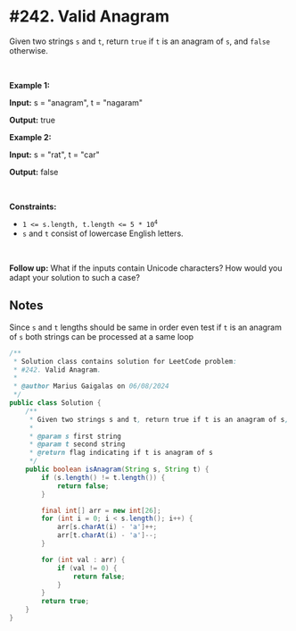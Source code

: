 # #242. Valid Anagram

<p>Given two strings <code>s</code> and <code>t</code>, return <code>true</code> if <code>t</code> is an anagram of <code>s</code>, and <code>false</code> otherwise.</p>

<p>&nbsp;</p>
<p><strong class="example">Example 1:</strong></p>

<div class="example-block">
<p><strong>Input:</strong> <span class="example-io">s = "anagram", t = "nagaram"</span></p>

<p><strong>Output:</strong> <span class="example-io">true</span></p>
</div>

<p><strong class="example">Example 2:</strong></p>

<div class="example-block">
<p><strong>Input:</strong> <span class="example-io">s = "rat", t = "car"</span></p>

<p><strong>Output:</strong> <span class="example-io">false</span></p>
</div>

<p>&nbsp;</p>
<p><strong>Constraints:</strong></p>

<ul>
	<li><code>1 &lt;= s.length, t.length &lt;= 5 * 10<sup>4</sup></code></li>
	<li><code>s</code> and <code>t</code> consist of lowercase English letters.</li>
</ul>

<p>&nbsp;</p>
<p><strong>Follow up:</strong> What if the inputs contain Unicode characters? How would you adapt your solution to such a case?</p>

## Notes

Since <code>s</code> and <code>t</code> lengths should be same in order even test if <code>t</code> is an anagram of 
<code>s</code> both strings can be processed at a same loop

```java
/**
 * Solution class contains solution for LeetCode problem:
 * #242. Valid Anagram.
 *
 * @author Marius Gaigalas on 06/08/2024
 */
public class Solution {
    /**
     * Given two strings s and t, return true if t is an anagram of s, and false otherwise.
     *
     * @param s first string
     * @param t second string
     * @return flag indicating if t is anagram of s
     */
    public boolean isAnagram(String s, String t) {
        if (s.length() != t.length()) {
            return false;
        }

        final int[] arr = new int[26];
        for (int i = 0; i < s.length(); i++) {
            arr[s.charAt(i) - 'a']++;
            arr[t.charAt(i) - 'a']--;
        }

        for (int val : arr) {
            if (val != 0) {
                return false;
            }
        }
        return true;
    }
}
```